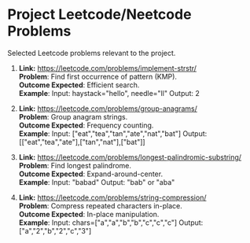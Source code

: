 # Project Leetcode/Neetcode Problems

Selected Leetcode problems relevant to the project.

1. **Link:** https://leetcode.com/problems/implement-strstr/  
   **Problem**: Find first occurrence of pattern (KMP).  
   **Outcome Expected**: Efficient search.  
   **Example**: Input: haystack="hello", needle="ll" Output: 2

2. **Link:** https://leetcode.com/problems/group-anagrams/  
   **Problem**: Group anagram strings.  
   **Outcome Expected**: Frequency counting.  
   **Example**: Input: ["eat","tea","tan","ate","nat","bat"] Output: [["eat","tea","ate"],["tan","nat"],["bat"]]

3. **Link:** https://leetcode.com/problems/longest-palindromic-substring/  
   **Problem**: Find longest palindrome.  
   **Outcome Expected**: Expand-around-center.  
   **Example**: Input: "babad" Output: "bab" or "aba"

4. **Link:** https://leetcode.com/problems/string-compression/  
   **Problem**: Compress repeated characters in-place.  
   **Outcome Expected**: In-place manipulation.  
   **Example**: Input: chars=["a","a","b","b","c","c","c"] Output: ["a","2","b","2","c","3"]